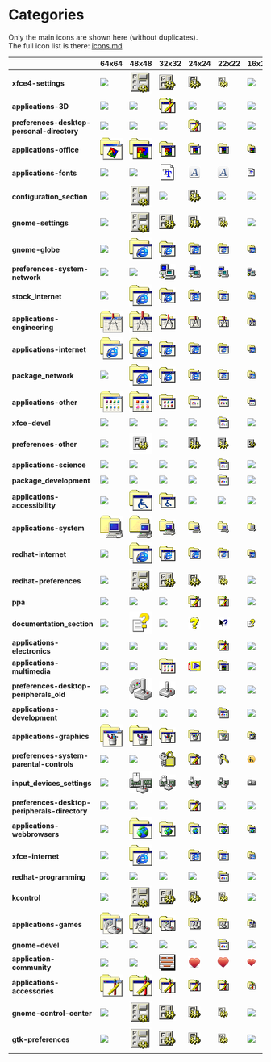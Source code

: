 # Categories
Only the main icons are shown here (without duplicates).<br>The full icon list is there: [icons.md](icons.md)

| |**64x64**|**48x48**|**32x32**|**24x24**|**22x22**|**16x16**|
|-|-|-|-|-|-|-|
|**xfce4-settings**|![](64/xfce4-settings.png)|![](48/xfce4-settings.png)|![](32/xfce4-settings.png)|![](24/xfce4-settings.png)|![](22/xfce4-settings.png)|![](16/xfce4-settings.png)|
|**applications-3D**|![](64/applications-3D.png)|![](48/applications-3D.png)|![](32/applications-3D.png)|![](24/applications-3D.png)|![](22/applications-3D.png)|![](16/applications-3D.png)|
|**preferences-desktop-personal-directory**|![](64/preferences-desktop-personal-directory.png)|![](48/preferences-desktop-personal-directory.png)|![](32/preferences-desktop-personal-directory.png)|![](24/preferences-desktop-personal-directory.png)|![](22/preferences-desktop-personal-directory.png)|![](16/preferences-desktop-personal-directory.png)|
|**applications-office**|![](64/applications-office.png)|![](48/applications-office.png)|![](32/applications-office.png)|![](24/applications-office.png)|![](22/applications-office.png)|![](16/applications-office.png)|
|**applications-fonts**|![](64/applications-fonts.png)|![](48/applications-fonts.png)|![](32/applications-fonts.png)|![](24/applications-fonts.png)|![](22/applications-fonts.png)|![](16/applications-fonts.png)|
|**configuration_section**|![](64/configuration_section.png)|![](48/configuration_section.png)|![](32/configuration_section.png)|![](24/configuration_section.png)|![](22/configuration_section.png)|![](16/configuration_section.png)|
|**gnome-settings**|![](64/gnome-settings.png)|![](48/gnome-settings.png)|![](32/gnome-settings.png)|![](24/gnome-settings.png)|![](22/gnome-settings.png)|![](16/gnome-settings.png)|
|**gnome-globe**|![](64/gnome-globe.png)|![](48/gnome-globe.png)|![](32/gnome-globe.png)|![](24/gnome-globe.png)|![](22/gnome-globe.png)|![](16/gnome-globe.png)|
|**preferences-system-network**|![](64/preferences-system-network.png)|![](48/preferences-system-network.png)|![](32/preferences-system-network.png)|![](24/preferences-system-network.png)|![](22/preferences-system-network.png)|![](16/preferences-system-network.png)|
|**stock_internet**|![](64/stock_internet.png)|![](48/stock_internet.png)|![](32/stock_internet.png)|![](24/stock_internet.png)|![](22/stock_internet.png)|![](16/stock_internet.png)|
|**applications-engineering**|![](64/applications-engineering.png)|![](48/applications-engineering.png)|![](32/applications-engineering.png)|![](24/applications-engineering.png)|![](22/applications-engineering.png)|![](16/applications-engineering.png)|
|**applications-internet**|![](64/applications-internet.png)|![](48/applications-internet.png)|![](32/applications-internet.png)|![](24/applications-internet.png)|![](22/applications-internet.png)|![](16/applications-internet.png)|
|**package_network**|![](64/package_network.png)|![](48/package_network.png)|![](32/package_network.png)|![](24/package_network.png)|![](22/package_network.png)|![](16/package_network.png)|
|**applications-other**|![](64/applications-other.png)|![](48/applications-other.png)|![](32/applications-other.png)|![](24/applications-other.png)|![](22/applications-other.png)|![](16/applications-other.png)|
|**xfce-devel**|![](64/xfce-devel.png)|![](48/xfce-devel.png)|![](32/xfce-devel.png)|![](24/xfce-devel.png)|![](22/xfce-devel.png)|![](16/xfce-devel.png)|
|**preferences-other**|![](64/preferences-other.png)|![](48/preferences-other.png)|![](32/preferences-other.png)|![](24/preferences-other.png)|![](22/preferences-other.png)|![](16/preferences-other.png)|
|**applications-science**|![](64/applications-science.png)|![](48/applications-science.png)|![](32/applications-science.png)|![](24/applications-science.png)|![](22/applications-science.png)|![](16/applications-science.png)|
|**package_development**|![](64/package_development.png)|![](48/package_development.png)|![](32/package_development.png)|![](24/package_development.png)|![](22/package_development.png)|![](16/package_development.png)|
|**applications-accessibility**|![](64/applications-accessibility.png)|![](48/applications-accessibility.png)|![](32/applications-accessibility.png)|![](24/applications-accessibility.png)|![](22/applications-accessibility.png)|![](16/applications-accessibility.png)|
|**applications-system**|![](64/applications-system.png)|![](48/applications-system.png)|![](32/applications-system.png)|![](24/applications-system.png)|![](22/applications-system.png)|![](16/applications-system.png)|
|**redhat-internet**|![](64/redhat-internet.png)|![](48/redhat-internet.png)|![](32/redhat-internet.png)|![](24/redhat-internet.png)|![](22/redhat-internet.png)|![](16/redhat-internet.png)|
|**redhat-preferences**|![](64/redhat-preferences.png)|![](48/redhat-preferences.png)|![](32/redhat-preferences.png)|![](24/redhat-preferences.png)|![](22/redhat-preferences.png)|![](16/redhat-preferences.png)|
|**ppa**|![](64/ppa.png)|![](48/ppa.png)|![](32/ppa.png)|![](24/ppa.png)|![](22/ppa.png)|![](16/ppa.png)|
|**documentation_section**|![](64/documentation_section.png)|![](48/documentation_section.png)|![](32/documentation_section.png)|![](24/documentation_section.png)|![](22/documentation_section.png)|![](16/documentation_section.png)|
|**applications-electronics**|![](64/applications-electronics.png)|![](48/applications-electronics.png)|![](32/applications-electronics.png)|![](24/applications-electronics.png)|![](22/applications-electronics.png)|![](16/applications-electronics.png)|
|**applications-multimedia**|![](64/applications-multimedia.png)|![](48/applications-multimedia.png)|![](32/applications-multimedia.png)|![](24/applications-multimedia.png)|![](22/applications-multimedia.png)|![](16/applications-multimedia.png)|
|**preferences-desktop-peripherals_old**|![](64/preferences-desktop-peripherals_old.png)|![](48/preferences-desktop-peripherals_old.png)|![](32/preferences-desktop-peripherals_old.png)|![](24/preferences-desktop-peripherals_old.png)|![](22/preferences-desktop-peripherals_old.png)|![](16/preferences-desktop-peripherals_old.png)|
|**applications-development**|![](64/applications-development.png)|![](48/applications-development.png)|![](32/applications-development.png)|![](24/applications-development.png)|![](22/applications-development.png)|![](16/applications-development.png)|
|**applications-graphics**|![](64/applications-graphics.png)|![](48/applications-graphics.png)|![](32/applications-graphics.png)|![](24/applications-graphics.png)|![](22/applications-graphics.png)|![](16/applications-graphics.png)|
|**preferences-system-parental-controls**|![](64/preferences-system-parental-controls.png)|![](48/preferences-system-parental-controls.png)|![](32/preferences-system-parental-controls.png)|![](24/preferences-system-parental-controls.png)|![](22/preferences-system-parental-controls.png)|![](16/preferences-system-parental-controls.png)|
|**input_devices_settings**|![](64/input_devices_settings.png)|![](48/input_devices_settings.png)|![](32/input_devices_settings.png)|![](24/input_devices_settings.png)|![](22/input_devices_settings.png)|![](16/input_devices_settings.png)|
|**preferences-desktop-peripherals-directory**|![](64/preferences-desktop-peripherals-directory.png)|![](48/preferences-desktop-peripherals-directory.png)|![](32/preferences-desktop-peripherals-directory.png)|![](24/preferences-desktop-peripherals-directory.png)|![](22/preferences-desktop-peripherals-directory.png)|![](16/preferences-desktop-peripherals-directory.png)|
|**applications-webbrowsers**|![](64/applications-webbrowsers.png)|![](48/applications-webbrowsers.png)|![](32/applications-webbrowsers.png)|![](24/applications-webbrowsers.png)|![](22/applications-webbrowsers.png)|![](16/applications-webbrowsers.png)|
|**xfce-internet**|![](64/xfce-internet.png)|![](48/xfce-internet.png)|![](32/xfce-internet.png)|![](24/xfce-internet.png)|![](22/xfce-internet.png)|![](16/xfce-internet.png)|
|**redhat-programming**|![](64/redhat-programming.png)|![](48/redhat-programming.png)|![](32/redhat-programming.png)|![](24/redhat-programming.png)|![](22/redhat-programming.png)|![](16/redhat-programming.png)|
|**kcontrol**|![](64/kcontrol.png)|![](48/kcontrol.png)|![](32/kcontrol.png)|![](24/kcontrol.png)|![](22/kcontrol.png)|![](16/kcontrol.png)|
|**applications-games**|![](64/applications-games.png)|![](48/applications-games.png)|![](32/applications-games.png)|![](24/applications-games.png)|![](22/applications-games.png)|![](16/applications-games.png)|
|**gnome-devel**|![](64/gnome-devel.png)|![](48/gnome-devel.png)|![](32/gnome-devel.png)|![](24/gnome-devel.png)|![](22/gnome-devel.png)|![](16/gnome-devel.png)|
|**application-community**|![](64/application-community.png)|![](48/application-community.png)|![](32/application-community.png)|![](24/application-community.png)|![](22/application-community.png)|![](16/application-community.png)|
|**applications-accessories**|![](64/applications-accessories.png)|![](48/applications-accessories.png)|![](32/applications-accessories.png)|![](24/applications-accessories.png)|![](22/applications-accessories.png)|![](16/applications-accessories.png)|
|**gnome-control-center**|![](64/gnome-control-center.png)|![](48/gnome-control-center.png)|![](32/gnome-control-center.png)|![](24/gnome-control-center.png)|![](22/gnome-control-center.png)|![](16/gnome-control-center.png)|
|**gtk-preferences**|![](64/gtk-preferences.png)|![](48/gtk-preferences.png)|![](32/gtk-preferences.png)|![](24/gtk-preferences.png)|![](22/gtk-preferences.png)|![](16/gtk-preferences.png)|
